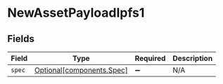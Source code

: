 # NewAssetPayloadIpfs1


## Fields

| Field                                                        | Type                                                         | Required                                                     | Description                                                  |
| ------------------------------------------------------------ | ------------------------------------------------------------ | ------------------------------------------------------------ | ------------------------------------------------------------ |
| `spec`                                                       | [Optional[components.Spec]](../../models/components/spec.md) | :heavy_minus_sign:                                           | N/A                                                          |